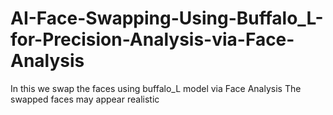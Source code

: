# AI-Face-Swapping-Using-Buffalo_L-for-Precision-Analysis-via-Face-Analysis

In this we swap the faces using buffalo_L model via Face Analysis
The swapped faces may appear realistic
